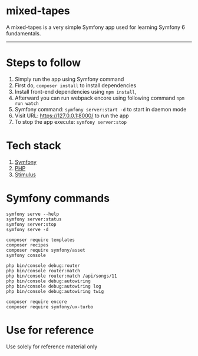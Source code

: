 # mixed-tapes

A mixed-tapes is a very simple Symfony app used for learning Symfony 6 fundamentals.

---

# Steps to follow

1. Simply run the app using Symfony command
2. First do, `composer install` to install dependencies
3. Install front-end dependencies using `npm install`,
4. Afterward you can run webpack encore using following command
   `npm run watch`
5. Symfony command: `symfony server:start -d` to start in daemon mode
6. Visit URL: https://127.0.0.1:8000/ to run the app
7. To stop the app execute: `symfony server:stop`

# Tech stack

1.  [Symfony](https://symfony.com/)
2.  [PHP](https://www.php.net/)
3.  [Stimulus](https://stimulus.hotwired.dev/)

# Symfony commands

```
symfony serve --help
symfony server:status
symfony server:stop
symfony serve -d

composer require templates
composer recipes
composer require symfony/asset
symfony console

php bin/console debug:router
php bin/console router:match
php bin/console router:match /api/songs/11
php bin/console debug:autowiring
php bin/console debug:autowiring log
php bin/console debug:autowiring twig

composer require encore
composer require symfony/ux-turbo

```

# Use for reference

Use solely for reference material only
